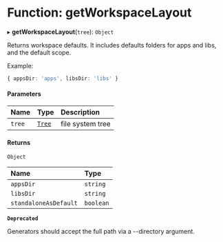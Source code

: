 # Function: getWorkspaceLayout

▸ **getWorkspaceLayout**(`tree`): `Object`

Returns workspace defaults. It includes defaults folders for apps and libs,
and the default scope.

Example:

```typescript
{ appsDir: 'apps', libsDir: 'libs' }
```

#### Parameters

| Name   | Type                                  | Description      |
| :----- | :------------------------------------ | :--------------- |
| `tree` | [`Tree`](../../devkit/documents/Tree) | file system tree |

#### Returns

`Object`

| Name                  | Type      |
| :-------------------- | :-------- |
| `appsDir`             | `string`  |
| `libsDir`             | `string`  |
| `standaloneAsDefault` | `boolean` |

**`Deprecated`**

Generators should accept the full path via a --directory argument.
